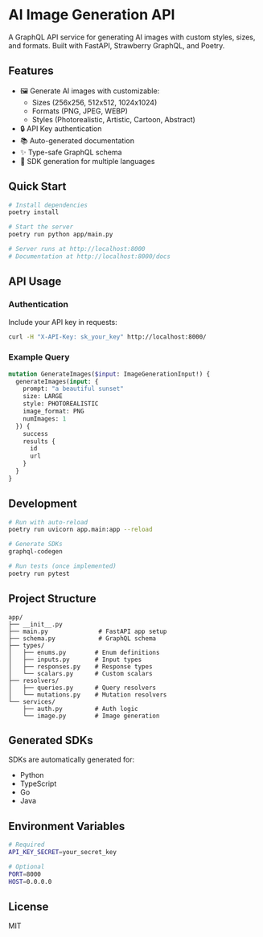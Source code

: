 # AI Image Generation API

A GraphQL API service for generating AI images with custom styles, sizes, and formats. Built with FastAPI, Strawberry GraphQL, and Poetry.

## Features

- 🖼️ Generate AI images with customizable:
  - Sizes (256x256, 512x512, 1024x1024)
  - Formats (PNG, JPEG, WEBP)
  - Styles (Photorealistic, Artistic, Cartoon, Abstract)
- 🔒 API Key authentication
- 📚 Auto-generated documentation
- ✨ Type-safe GraphQL schema
- 🔄 SDK generation for multiple languages

## Quick Start

```bash
# Install dependencies
poetry install

# Start the server
poetry run python app/main.py

# Server runs at http://localhost:8000
# Documentation at http://localhost:8000/docs
```

## API Usage

### Authentication

Include your API key in requests:
```bash
curl -H "X-API-Key: sk_your_key" http://localhost:8000/
```

### Example Query

```graphql
mutation GenerateImages($input: ImageGenerationInput!) {
  generateImages(input: {
    prompt: "a beautiful sunset"
    size: LARGE
    style: PHOTOREALISTIC
    image_format: PNG
    numImages: 1
  }) {
    success
    results {
      id
      url
    }
  }
}
```

## Development

```bash
# Run with auto-reload
poetry run uvicorn app.main:app --reload

# Generate SDKs
graphql-codegen

# Run tests (once implemented)
poetry run pytest
```

## Project Structure

```
app/
├── __init__.py
├── main.py              # FastAPI app setup
├── schema.py            # GraphQL schema
├── types/              
│   ├── enums.py        # Enum definitions
│   ├── inputs.py       # Input types
│   ├── responses.py    # Response types
│   └── scalars.py      # Custom scalars
├── resolvers/
│   ├── queries.py      # Query resolvers
│   └── mutations.py    # Mutation resolvers
└── services/
    ├── auth.py         # Auth logic
    └── image.py        # Image generation
```

## Generated SDKs

SDKs are automatically generated for:
- Python
- TypeScript
- Go
- Java

## Environment Variables

```bash
# Required
API_KEY_SECRET=your_secret_key

# Optional
PORT=8000
HOST=0.0.0.0
```

## License

MIT